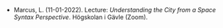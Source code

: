 - Marcus, L. (11-01-2022). Lecture: _Understanding the City from a Space Syntax Perspective_. Högskolan i Gävle (Zoom).